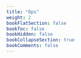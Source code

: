 ```yaml
---
title: "Ops"
weight: 2
bookFlatSection: false
bookToc: false
bookHidden: false
bookCollapseSection: true
bookComments: false
---
```

